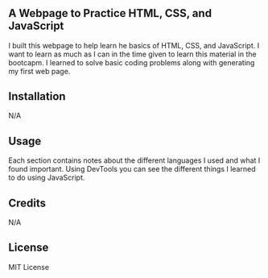 # <Prework Study Guide Webpage>

## A Webpage to Practice HTML, CSS, and JavaScript

I built this webpage to help learn he basics of HTML, CSS, and JavaScript. 
I want to learn as much as I can in the time given to learn this material in the bootcapm. 
I learned to solve basic coding problems along with generating my first web page. 


## Installation

N/A

## Usage

Each section contains notes about the different languages I used and what I found important. Using DevTools you can see the different things I learned to do using JavaScript. 

## Credits

N/A

## License

MIT License


